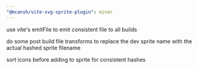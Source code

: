 ```yaml
---
"@mcansh/vite-svg-sprite-plugin": minor
---
```


use vite's emitFile to emit consistent file to all builds

do some post build file transforms to replace the dev sprite name with the actual hashed sprite filename

sort icons before adding to sprite for consistent hashes
